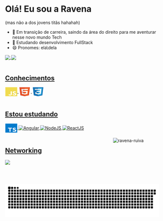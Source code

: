 <h1> Olá! Eu sou a Ravena </h1>
(mas não a dos jovens titãs hahahah)

- 🔭 Em transição de carreira, saindo da área do direito para me aventurar nesse novo mundo Tech
- 🌱 Estudando desenvolvimento FullStack
- 😄 Pronomes: ela\dela

<div>
  <a href="https://github.com/ravenascampos">
  <img align="center" height="150em" src="https://github-readme-stats.vercel.app/api?username=ravenascampos&show_icons=true&theme=synthwave&include_all_commits=true&count_private=true"/>
  <img align="center" height="150em" src="https://github-readme-stats.vercel.app/api/top-langs/?username=ravenascampos&layout=compact&langs_count=7&theme=synthwave"/>
</div>
  
<div style="display: inline_block"><br>
  <h2> Conhecimentos </h2>
  <img align="center" alt="Js" height="30" width="40" src="https://raw.githubusercontent.com/devicons/devicon/master/icons/javascript/javascript-plain.svg">
  <img align="center" alt="HTML" height="30" width="40" src="https://raw.githubusercontent.com/devicons/devicon/master/icons/html5/html5-original.svg">
   <img align="center" alt="CSS" height="30" width="40" src="https://raw.githubusercontent.com/devicons/devicon/master/icons/css3/css3-original.svg">
</div>
 
<div style="display: inline_block"><br>
   <h2>Estou estudando</h2>
   <img align="center" alt="Ts" height="30" width="40" src="https://raw.githubusercontent.com/devicons/devicon/master/icons/typescript/typescript-plain.svg">
   <img align="center" alt="Angular" height="30" width="40" src="https://cdn.jsdelivr.net/gh/devicons/devicon/icons/angularjs/angularjs-original.svg" />
   <img align="center" alt="NodeJS" height="30" width="40" src="https://cdn.jsdelivr.net/gh/devicons/devicon/icons/nodejs/nodejs-original.svg" />
   <img align="center" alt="ReactJS" height="30" width="40" src="https://cdn.jsdelivr.net/gh/devicons/devicon/icons/react/react-original.svg" />
</div>

<div><br>
  <img align="right" alt="ravena-ruiva" height="150" width="150" src="https://i.picasion.com/pic91/ab6a00d05dbd067c40e4bc04cfdd153c.gif">
  <h2>Networking</h2>
  <a href="https://www.linkedin.com/in/ravenascampos" target="_blank"><img src="https://img.shields.io/badge/-LinkedIn-%230077B5?style=for-the-badge&logo=linkedin&logoColor=white" target="_blank"></a>
  
 ![Snake animation](https://github.com/ravenascampos/ravenascampos/blob/output/github-contribution-grid-snake.svg)
</div>

